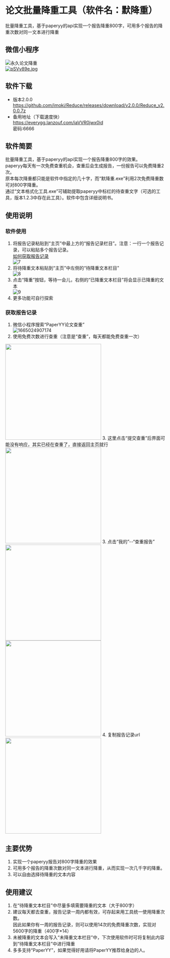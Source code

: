 # 论文批量降重工具（软件名：默降重）
批量降重工具，基于paperyy的api实现一个报告降重800字，可用多个报告的降重次数对同一文本进行降重  

## 微信小程序
![永久论文降重](https://user-images.githubusercontent.com/78804251/210740316-3f2e3799-ec5f-4cf9-9691-c598c1c945e4.png)  
<a href="https://imgse.com/i/pSVv89e"><img src="https://s1.ax1x.com/2023/01/08/pSVv89e.jpg" alt="pSVv89e.jpg" border="0" /></a>

## 软件下载  
* 版本2.0.0  
https://github.com/imoki/Reduce/releases/download/v2.0.0/Reduce_v2.0.0.7z  
* 备用地址（下载速度快）  
https://everygg.lanzouf.com/iaVVR0jwx0id  
密码:6666  

## 软件简要
  批量降重工具，基于paperyy的api实现一个报告降重800字的效果。  
paperyy每天有一次免费查重机会，查重后会生成报告，一份报告可以免费降重2次。  
原本每次降重都只能是软件中指定的几十字，而“默降重.exe”利用2次免费降重数可对800字降重。  
通过“文本格式化工具.exe”可辅助提取paperyy中标红的待查重文字（可选的工具，版本1.2.3中存在此工具）。软件中包含详细说明书。

## 使用说明
### 软件使用
1. 将报告记录粘贴到“主页”中最上方的“报告记录栏目”。注意：一行一个报告记录，可以粘贴多个报告记录。  
[如何获取报告记录](#获取报告记录)  
![7](https://user-images.githubusercontent.com/78804251/210209147-42ee8538-e57f-4be4-8b67-6f12f2f67023.png)  
2. 将待降重文本粘贴到“主页”中左侧的“待降重文本栏目”  
![8](https://user-images.githubusercontent.com/78804251/210209162-54f52be5-1d7d-4895-8234-1fe70cb891dc.png)  
3. 点击“降重”按钮，等待一会儿，右侧的“已降重文本栏目”将会显示已降重的文本  
![9](https://user-images.githubusercontent.com/78804251/210209169-404f35a1-5017-4069-a757-67a3a8877f4c.png)
4. 更多功能可自行探索

### 获取报告记录
1. 微信小程序搜索“PaperYY论文查重”  
![1665024907174](https://user-images.githubusercontent.com/78804251/194203963-ad2cdd3b-f075-4540-aa2b-0093d970546d.jpg)  
2. 使用免费次数进行查重（注意是“查重”，每天都能免费查重一次）
<img src="https://user-images.githubusercontent.com/78804251/194204147-29f642e7-930f-44d7-9337-acfd02893510.png" width="300px" style="align: center;">  
3. 这里点击“提交查重”后界面可能没有响应，其实已经在查重了，直接返回主页就行
<img src="https://user-images.githubusercontent.com/78804251/194207719-56092bba-cc77-471d-8841-96ae44221982.png" width="300px" style="align: center;"> 
3. 点击“我的”--“查重报告”  
<img src="https://user-images.githubusercontent.com/78804251/194204250-8423af01-139c-4d7b-9138-8cf5de486580.png" width="300px" style="align: center;"> 
<img src="https://user-images.githubusercontent.com/78804251/194207922-a49bc103-ddeb-4d92-a33a-bb32777c06ae.png" width="300px" style="align: center;"> 
4. 复制报告记录url  
<img src="https://user-images.githubusercontent.com/78804251/194209685-59b65053-2813-43bd-9ed7-7e98be76019f.png" width="300px" style="align: center;"> 

## 主要优势
1. 实现一个paperyy报告对800字降重的效果  
2. 可用多个报告的降重次数对同一文本进行降重，从而实现一次几千字的降重。  
3. 可以自由选择待降重的文本内容  

## 使用建议
1. 在“待降重文本栏目”中尽量多填需要降重的文本（大于800字）  
2. 建议每天都去查重，报告记录一周内都有效，可存起来用工具统一使用降重次数。  
  因此如果你有一周的报告记录，则可以使用14次的免费降重次数，实现对5600字的降重（400字*14）  
3. 未被降重的文本会写入“未降重文本栏目”中，下次使用软件时可将复制此内容到“待降重文本栏目”中进行降重  
4. 多多支持“PaperYY”，如果觉得好用请将PaperYY推荐给身边的人。 
